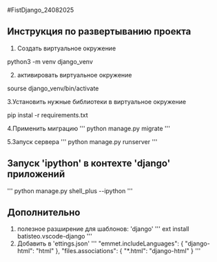 #FistDjango_24082025

## Инструкция по развертыванию проекта
1. Создать виртуальное окружение

python3 -m venv django_venv

2. активировать виртуальное окружение

sourse django_venv/bin/activate

3.Установить нужные библиотеки в виртуальное окружение

pip instal -r requirements.txt

4.Применить миграцию
'''
python manage.py migrate
'''

5.Запуск сервера
'''
python manage.py runserver
'''

## Запуск  'ipython' в контехте 'django' приложений
'''
python manage.py shell_plus --ipython
'''


## Дополнительно
1. полезное разширение для шаблонов: 'django'
'''
ext install batisteo.vscode-django
'''
2. Добавить в 'ettings.json'
'''
    "emmet.includeLanguages": {
        "django-html": "html"
    },
    "files.associations": {
        "*.html": "django-html"
    }
'''
